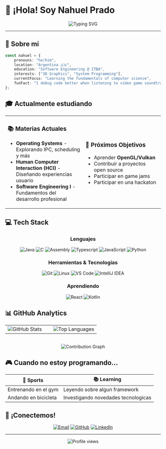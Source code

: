 # 👋 ¡Hola! Soy Nahuel Prado

<div align="center">
  <img src="https://readme-typing-svg.herokuapp.com?font=Fira+Code&pause=1000&color=36BCF7&center=true&vCenter=true&width=500&lines=Software+Engineering+Student;3D+Graphics+Enthusiast;Gaming+Lover;Always+Learning!" alt="Typing SVG" />
</div>

---

## 🚀 Sobre mí

```typescript
const nahuel = {
    pronouns: "he/him",
    location: "Argentina 🇦🇷",
    education: "Software Engineering @ ITBA",
    interests: ["3D Graphics", "System Programming"],
    currentFocus: "Learning the fundamentals of computer science",
    funFact: "I debug code better when listening to video game soundtracks 🎮"
};
```

## 🎓 Actualmente estudiando

<table>
<tr>
<td width="50%">

### 📚 Materias Actuales
- **Operating Systems** - Explorando IPC, scheduling y más
- **Human Computer Interaction (HCI)** - Diseñando experiencias usuario
- **Software Engineering I** - Fundamentos del desarrollo profesional

</td>
<td width="50%">

### 🎯 Próximos Objetivos
- Aprender **OpenGL/Vulkan**
- Contribuir a proyectos open source
- Participar en game jams
- Participar en una hackaton

</td>
</tr>
</table>

## 💻 Tech Stack

<div align="center">

### Lenguajes
![Java](https://img.shields.io/badge/Java-ED8B00?style=for-the-badge&logo=openjdk&logoColor=white)
![C](https://img.shields.io/badge/C-00599C?style=for-the-badge&logo=c&logoColor=white)
![Assembly](https://img.shields.io/badge/Assembly-525252?style=for-the-badge&logo=assemblyscript&logoColor=white)
![Typescript](https://img.shields.io/badge/TypeScript-3178C6?style=for-the-badge&logo=typescript&logoColor=white)
![JavaScript](https://img.shields.io/badge/JavaScript-F7DF1E?style=for-the-badge&logo=javascript&logoColor=black)
![Python](https://img.shields.io/badge/Python-3776AB?style=for-the-badge&logo=python&logoColor=white)

### Herramientas & Tecnologías
![Git](https://img.shields.io/badge/Git-F05032?style=for-the-badge&logo=git&logoColor=white)
![Linux](https://img.shields.io/badge/Linux-FCC624?style=for-the-badge&logo=linux&logoColor=black)
![VS Code](https://img.shields.io/badge/VS_Code-007ACC?style=for-the-badge&logo=visual-studio-code&logoColor=white)
![IntelliJ IDEA](https://img.shields.io/badge/IntelliJ_IDEA-000000?style=for-the-badge&logo=intellij-idea&logoColor=white)

### Aprendiendo
![React](https://img.shields.io/badge/React-20232A?style=for-the-badge&logo=react&logoColor=61DAFB)
![Kotlin](https://img.shields.io/badge/Kotlin-0095D5?style=for-the-badge&logo=kotlin&logoColor=white)

</div>

## 📊 GitHub Analytics

<div align="center">
<table>
<tr>
<td width="50%">

<img src="https://github-readme-stats.vercel.app/api?username=NaPrado&show_icons=true&theme=tokyonight&hide_border=true&count_private=true" alt="GitHub Stats" />

</td>
<td width="50%">

<img src="https://github-readme-stats.vercel.app/api/top-langs/?username=NaPrado&layout=compact&theme=tokyonight&hide_border=true" alt="Top Languages" />

</td>
</tr>
</table>

<br>

<img src="https://github-readme-activity-graph.vercel.app/graph?username=NaPrado&theme=tokyo-night&hide_border=true&area=true" alt="Contribution Graph" />

</div>

## 🎮 Cuando no estoy programando...

<div align="center">

| 💪 Sports | 📚 Learning |
|-----------|-------------|
| Entrenando en el gym | Leyendo sobre algun framework |
| Andando en bicicleta | Investigando novedades tecnologicas |

</div>

## 🤝 ¡Conectemos!

<div align="center">

[![Email](https://img.shields.io/badge/Email-D14836?style=for-the-badge&logo=gmail&logoColor=white)](mailto:naprado@itba.edu.ar)
[![GitHub](https://img.shields.io/badge/GitHub-100000?style=for-the-badge&logo=github&logoColor=white)](https://github.com/NaPrado)
[![LinkedIn](https://img.shields.io/badge/LinkedIn-0077B5?style=for-the-badge&logo=linkedin&logoColor=white)](www.linkedin.com/in/niprado)

</div>

---

<div align="center">
  <img src="https://komarev.com/ghpvc/?username=NaPrado&color=blueviolet&style=flat-square&label=Profile+Views" alt="Profile views" />
</div>
